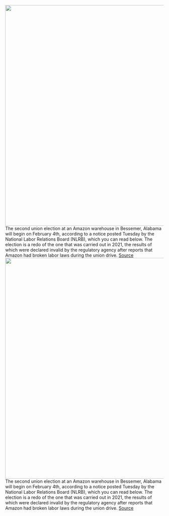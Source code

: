 <img src='https://cdn.vox-cdn.com/thumbor/c77Y2U11p4Q8c0OcZq_Lan_hV-8=/0x0:2040x1360/1200x800/filters:focal(857x517:1183x843)/cdn.vox-cdn.com/uploads/chorus_image/image/70375181/acastro_181114_1777_amazon_hq2_0001.0.jpg' width='700px' /><br/>
The second union election at an Amazon warehouse in Bessemer, Alabama will begin on February 4th, according to a notice posted Tuesday by the National Labor Relations Board (NLRB), which you can read below. The election is a redo of the one that was carried out in 2021, the results of which were declared invalid by the regulatory agency after reports that Amazon had broken labor laws during the union drive.
<a href='https://www.theverge.com/2022/1/11/22878457/amazon-bessemer-alabama-union-election-redo-february-fourth'> Source <a/><img src='https://cdn.vox-cdn.com/thumbor/c77Y2U11p4Q8c0OcZq_Lan_hV-8=/0x0:2040x1360/1200x800/filters:focal(857x517:1183x843)/cdn.vox-cdn.com/uploads/chorus_image/image/70375181/acastro_181114_1777_amazon_hq2_0001.0.jpg' width='700px' /><br/>
The second union election at an Amazon warehouse in Bessemer, Alabama will begin on February 4th, according to a notice posted Tuesday by the National Labor Relations Board (NLRB), which you can read below. The election is a redo of the one that was carried out in 2021, the results of which were declared invalid by the regulatory agency after reports that Amazon had broken labor laws during the union drive.
<a href='https://www.theverge.com/2022/1/11/22878457/amazon-bessemer-alabama-union-election-redo-february-fourth'> Source <a/>
